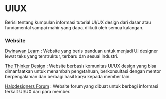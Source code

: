 # UIUX

Berisi tentang kumpulan informasi tutorial UI/UX design dari dasar atau fundamental sampai mahir yang dapat diikuti oleh semua kalangan.


### Website

[Dwinawan Learn](https://www.dwinawan.com/learn) : Website yang berisi panduan untuk menjadi UI designer lewat teks yang terstruktur, terbaru dan sesuai industri.

[The Thinker Design](https://thethinker.design) : Website berbasis komunitas UI/UX design yang bisa dimanfaatkan untuk menambah pengetahuan, berkonsultasi dengan mentor berpengalaman dan berbagi hasil karya kepada member lain.

[Halodesigners Forum](https://forum.halodesigners.com/home) : Website forum yang dibuat untuk berbagi informasi terkait UI/UX dari para member.